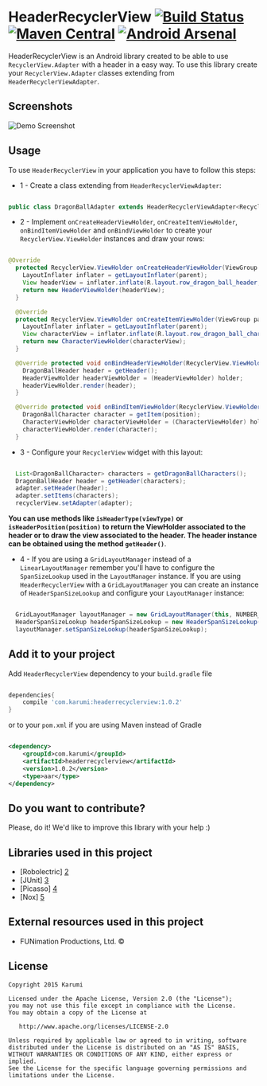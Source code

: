 HeaderRecyclerView [![Build Status](https://travis-ci.org/Karumi/HeaderRecyclerView.svg?branch=master)](https://travis-ci.org/Karumi/HeaderRecyclerView) [![Maven Central](https://maven-badges.herokuapp.com/maven-central/com.karumi/headerrecyclerview/badge.svg)](https://maven-badges.herokuapp.com/maven-central/com.karumi/headerrecyclerview) [![Android Arsenal](https://img.shields.io/badge/Android%20Arsenal-HeaderRecyclerView-brightgreen.svg?style=flat)](http://android-arsenal.com/details/1/1841)
==================

HeaderRecyclerView is an Android library created to be able to use ``RecyclerView.Adapter`` with a header in a easy way. To use this library create your ``RecyclerView.Adapter`` classes extending from ``HeaderRecyclerViewAdapter``.

Screenshots
-----------

![Demo Screenshot][1]

Usage
-----

To use ``HeaderRecyclerView`` in your application you have to follow this steps:

* 1 - Create a class extending from ``HeaderRecyclerViewAdapter``:

```java

public class DragonBallAdapter extends HeaderRecyclerViewAdapter<RecyclerView.ViewHolder, DragonBallHeader, DragonBallCharacter> {


```

* 2 - Implement ``onCreateHeaderViewHolder``, ``onCreateItemViewHolder``, ``onBindItemViewHolder`` and ``onBindViewHolder`` to create your ``RecyclerView.ViewHolder`` instances and draw your rows:

```java

@Override
  protected RecyclerView.ViewHolder onCreateHeaderViewHolder(ViewGroup parent, int viewType) {
    LayoutInflater inflater = getLayoutInflater(parent);
    View headerView = inflater.inflate(R.layout.row_dragon_ball_header, parent, false);
    return new HeaderViewHolder(headerView);
  }

  @Override
  protected RecyclerView.ViewHolder onCreateItemViewHolder(ViewGroup parent, int viewType) {
    LayoutInflater inflater = getLayoutInflater(parent);
    View characterView = inflater.inflate(R.layout.row_dragon_ball_character, parent, false);
    return new CharacterViewHolder(characterView);
  }

  @Override protected void onBindHeaderViewHolder(RecyclerView.ViewHolder holder, int position) {
    DragonBallHeader header = getHeader();
    HeaderViewHolder headerViewHolder = (HeaderViewHolder) holder;
    headerViewHolder.render(header);
  }

  @Override protected void onBindItemViewHolder(RecyclerView.ViewHolder holder, int position) {
    DragonBallCharacter character = getItem(position);
    CharacterViewHolder characterViewHolder = (CharacterViewHolder) holder;
    characterViewHolder.render(character);
  }

```

* 3 - Configure your ``RecyclerView`` widget with this layout:

```java

  List<DragonBallCharacter> characters = getDragonBallCharacters();
  DragonBallHeader header = getHeader(characters);
  adapter.setHeader(header);
  adapter.setItems(characters);
  recyclerView.setAdapter(adapter);

```

**You can use methods like ``isHeaderType(viewType)`` or ``isHeaderPosition(position)`` to return the ViewHolder associated to the header or to draw the view associated to the header. The header instance can be obtained using the method ``getHeader()``**.

* 4 - If you are using a ``GridLayoutManager`` instead of a ``LinearLayoutManager`` remember you'll have to configure the ``SpanSizeLookup`` used in the ``LayoutManager`` instance. If you are using ``HeaderRecyclerView`` with a ``GridLayoutManager`` you can create an instance of ``HeaderSpanSizeLookup`` and configure your ``LayoutManager`` instance:

```java

  GridLayoutManager layoutManager = new GridLayoutManager(this, NUMBER_OF_COLUMNS);
  HeaderSpanSizeLookup headerSpanSizeLookup = new HeaderSpanSizeLookup(adapter, layoutManager);
  layoutManager.setSpanSizeLookup(headerSpanSizeLookup);

```

Add it to your project
----------------------

Add ``HeaderRecyclerView`` dependency to your ``build.gradle`` file

```groovy

dependencies{
    compile 'com.karumi:headerrecyclerview:1.0.2'
}

```

or to your ``pom.xml`` if you are using Maven instead of Gradle

```xml

<dependency>
    <groupId>com.karumi</groupId>
    <artifactId>headerrecyclerview</artifactId>
    <version>1.0.2</version>
    <type>aar</type>
</dependency>

```

Do you want to contribute?
--------------------------

Please, do it! We'd like to improve this library with your help :)

Libraries used in this project
------------------------------

* [Robolectric] [2]
* [JUnit] [3]
* [Picasso] [4]
* [Nox] [5]

External resources used in this project
---------------------------------------

* FUNimation Productions, Ltd. ©

License
-------

    Copyright 2015 Karumi

    Licensed under the Apache License, Version 2.0 (the "License");
    you may not use this file except in compliance with the License.
    You may obtain a copy of the License at

       http://www.apache.org/licenses/LICENSE-2.0

    Unless required by applicable law or agreed to in writing, software
    distributed under the License is distributed on an "AS IS" BASIS,
    WITHOUT WARRANTIES OR CONDITIONS OF ANY KIND, either express or implied.
    See the License for the specific language governing permissions and
    limitations under the License.


[1]: ./art/screenshot_demo_1.gif
[2]: https://github.com/robolectric/robolectric
[3]: https://github.com/junit-team/junit
[4]: https://github.com/square/picasso
[5]: https://github.com/pedrovgs/Nox
